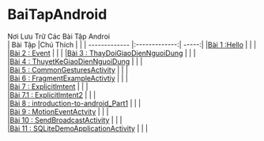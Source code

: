 # BaiTapAndroid
Nơi Lưu Trữ Các Bài Tập Androi </br>
|    Bài Tập                                                                                                     |Chú Thích  |         |
| ------------- |:-------------:| -----:|
|[Bài 1 :Hello](https://github.com/Vanngoc98/Hello)                                                              |           |         |
|[Bài 2 : Event](https://github.com/Vanngoc98/BaiTap-Su-ly-su-kien)                                              |           |         |
|[Bài 3 : ThayDoiGiaoDienNguoiDung](https://github.com/Vanngoc98/ThayDoiGiaoDienNguoiDung)                       |           |         |                                           
|[Bài 4 : ThuyetKeGiaoDienNguoiDung](https://github.com/Vanngoc98/BaiTap-Thiet-ke-giao-dien-nguoi-dung)          |           |         |        
|[Bài 5 : CommonGesturesActivity](https://github.com/Vanngoc98/CommonGesturesActivity)                           |           |         |        
|[Bài 6 : FragmentExampleActivtiy](https://github.com/Vanngoc98/FragmentExampleActivtiy)                         |           |         |        
|[Bài 7 : Explicitlmtent](https://github.com/Vanngoc98/Explicitlmtent)                                           |           |         |        
|[Bài 7.1 : Explicitlmtent2](https://github.com/Vanngoc98/ImplicitIntentActivity)                                |           |         |        
|[Bài 8 : introduction-to-android_Part1](https://github.com/Vanngoc98/introduction-to-android_Part1)             |           |         |        
|[Bài 9 : MotionEventActvity](https://github.com/Vanngoc98/MotionEventActvity)                                   |           |         |        
|[Bài 10 : SendBroadcastActivity](https://github.com/Vanngoc98/SendBroadcastActivity)                            |           |         |        
|[Bài 11 : SQLiteDemoApplicationActivity](https://github.com/Vanngoc98/SQLiteDemoApplicationActivity)            |           |         |        
